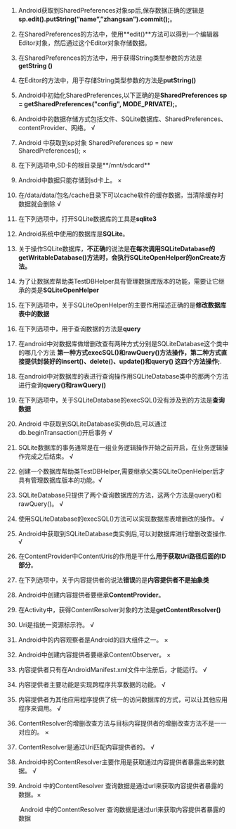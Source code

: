 1. Android获取到SharedPreferences对象sp后,保存数据正确的逻辑是**sp.edit().putString(“name”,”zhangsan”).commit();**。	

2. 在SharedPreferences的方法中，使用**edit()**方法可以得到一个编辑器Editor对象，然后通过这个Editor对象存储数据。

3. 在SharedPreferences的方法中，用于获得String类型参数的方法是**getString ()**

4. 在Editor的方法中，用于存储String类型参数的方法是**putString()**

5. Android中初始化SharedPreferences,以下正确的是**SharedPreferences sp = getSharedPreferences("config", MODE_PRIVATE);**。	

6. Android中的数据存储方式包括文件、SQLite数据库、SharedPreferences、contentProvider、网络。	√

7. Android 中获取到sp对象 SharedPreferences sp = new SharedPreferences(); ×

8. 在下列选项中,SD卡的根目录是**/mnt/sdcard**

9. Android中数据只能存储到sd卡上。	×

10. 在/data/data/包名/cache目录下可以cache软件的缓存数据，当清除缓存时数据就会删除	√

11. 在下列选项中，打开SQLite数据库的工具是**sqlite3**

12. Android系统中使用的数据库是**SQLite**。

13. 关于操作SQLite数据库，**不正确**的说法是**在每次调用SQLiteDatabase的getWritableDatabase()方法时，会执行SQLiteOpenHelper的onCreate方法。**

14. 为了让数据库帮助类TestDBHelper具有管理数据库版本的功能，需要让它继承的类是**SQLiteOpenHelper**

15. 在下列选项中，关于SQLiteOpenHelper的主要作用描述正确的是**修改数据库表中的数据**

16. 在下列选项中，用于查询数据的方法是**query**

17. 在android中对数据库做增删改查有两种方式分别是SQLiteDatabase这个类中的哪几个方法 **第一种方式execSQL()和rawQuery()方法操作，第二种方式直接提供封装好的insert()、delete()、update()和query() 这四个方法操作;**.		

18. 在android中对数据库的表进行查询操作用SQLiteDatabase类中的那两个方法进行查询**query()和rawQuery()**

19. 在下列选项中，关于SQLiteDatabase的execSQL()没有涉及到的方法是**查询数据**

20. Android 中获取到SQLiteDatabase实例db后,可以通过db.beginTransaction()开启事务	√

21. SQLite数据库的事务通常是在一组业务逻辑操作开始之前开启，在业务逻辑操作完成之后结束。	√

22. 创建一个数据库帮助类TestDBHelper,需要继承父类SQLiteOpenHelper后才具有管理数据库版本的功能。√

23. SQLiteDatabase只提供了两个查询数据库的方法，这两个方法是query()和rawQuery()。	√

24. 使用SQLiteDatabase的execSQL()方法可以实现数据库表增删改的操作。	√

25. Android中获取到SQLiteDatabase类实例后,可以对数据库进行增删改查操作.	√

26. 在ContentProvider中ContentUris的作用是干什么**用于获取Uri路径后面的ID部分**。

27. 在下列选项中，关于内容提供者的说法**错误**的是**内容提供者不是抽象类**

28. Android中创建内容提供者要继承**ContentProvider**。

29. 在Activity中，获得ContentResolver对象的方法是**getContentResolver()**

30. Uri是指统一资源标示符。	√

31. Android中的内容观察者是Android的四大组件之一。	×

32. Android中创建内容提供者要继承ContentObserver。	×

33. 内容提供者只有在AndroidManifest.xml文件中注册后，才能运行。	√

34. 内容提供者主要功能是实现跨程序共享数据的功能。	√

35. 内容提供者为其他应用程序提供了统一的访问数据库的方式，可以让其他应用程序来调用。 √

36. ContentResolver的增删改查方法与目标内容提供者的增删改查方法不是一一对应的。	×

37. ContentResolver是通过Uri匹配内容提供者的。	√

38. Android中的ContentResolver主要作用是获取通过内容提供者暴露出来的数据。	√

39. Android 中的ContentResolver 查询数据是通过url来获取内容提供者暴露的数据。×

    ​																																	Android 中的ContentResolver 查询数据是通过url来获取内容提供者暴露的数据

